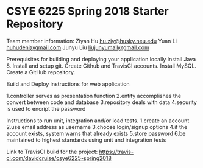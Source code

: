 # CSYE 6225 Spring 2018 Starter Repository
Team member information:
Ziyan Hu    hu.ziy@husky.neu.edu
Yuan Li     huhudeni@gmail.com
Junyu Liu   liujunyumail@gmail.com

Prerequisites for building and deploying your application locally
Install Java 8. Install and setup git. Create Github and TravisCI accounts. Install MySQL.
Create a GitHub repository.

Build and Deploy instructions for web application

1.controller serves as presentation function
2.entity accomplishes the convert between code and database
3.repository deals with data
4.security is used to encript the password

Instructions to run unit, integration and/or load tests.
1.create an account
2.use email address as username
3.choose login/signup options
4.if the account exists, system warns that already exists
5.store password
6.be maintained to highest standards using unit and integration tests

Link to TravisCI build for the project: https://travis-ci.com/davidcruise/csye6225-spring2018  


